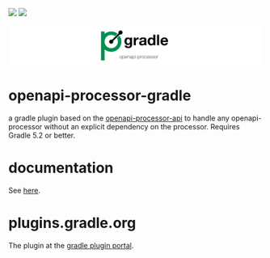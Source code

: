 [![][badge-license]][oap-license]
[![][badge-ci]][workflow-ci]

![openapi-processor-gradle logo](images/openapi-processor-gradle@1280x200.png)


# openapi-processor-gradle 

a gradle plugin based on the [openapi-processor-api][oap-api] to handle any
openapi-processor without an explicit dependency on the processor. Requires Gradle 5.2 or better.

# documentation

See [here][oap-docs].

# plugins.gradle.org

The plugin at the [gradle plugin portal][oap-plugin].
  

[badge-license]: https://img.shields.io/badge/License-Apache%202.0-blue.svg?labelColor=313A42
[badge-ci]: https://github.com/hauner/openapi-processor-gradle/workflows/ci/badge.svg
[workflow-ci]: https://github.com/hauner/openapi-processor-gradle/actions?query=workflow%3Aci

[oap-api]: https://github.com/openapi-processor/openapi-processor-api
[oap-docs]: https://hauner.github.com/openapi-processor/gradle/current/index.html
[oap-license]: https://github.com/openapi-processor/openapi-processor-gradle/blob/master/LICENSE
[oap-plugin]: https://plugins.gradle.org/plugin/com.github.hauner.openapi-processor
